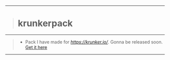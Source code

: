 
______
># krunkerpack
______
>- Pack I have made for *https://krunker.io/*. Gonna be released soon. [Get it here](https://github.com/FIMARx/krunkerpack/releases/download/0.1/FIMARx.zip)

______
